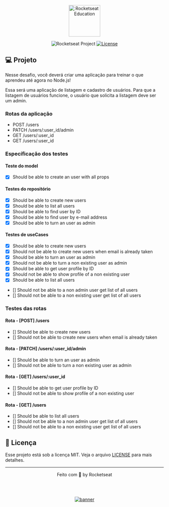 <p align="center">
  <img alt="Rocketseat Education" src="https://avatars.githubusercontent.com/u/69590972?s=200&v=4" width="100px" />
</p>

<p align="center">
  <img src="https://img.shields.io/static/v1?label=Rocketseat&message=Education&color=8257e5&labelColor=202024" alt="Rocketseat Project" />
  <a href="LICENSE"><img  src="https://img.shields.io/static/v1?label=License&message=MIT&color=8257e5&labelColor=202024" alt="License"></a>
</p>


## 💻 Projeto

Nesse desafio, você deverá criar uma aplicação para treinar o que aprendeu até agora no Node.js!

Essa será uma aplicação de listagem e cadastro de usuários. Para que a listagem de usuários funcione, o usuário que solicita a listagem deve ser um admin.


### Rotas da aplicação
- POST /users
- PATCH /users/:user_id/admin
- GET /users/:user_id
- GET /users/:user_id

### Específicação dos testes

#### Teste do model
- [X] Should be able to create an user with all props

#### Testes do repositório
- [X] Should be able to create new users
- [X] Should be able to list all users
- [X] Should be able to find user by ID
- [X] Should be able to find user by e-mail address
- [X] Should be able to turn an user as admin

#### Testes de useCases
- [X] Should be able to create new users
- [X] Should not be able to create new users when email is already taken
- [X] Should be able to turn an user as admin
- [X] Should not be able to turn a non existing user as admin
- [X] Should be able to get user profile by ID
- [X] Should not be able to show profile of a non existing user
- [X] Should be able to list all users
- [] Should not be able to a non admin user get list of all users
- [] Should not be able to a non existing user get list of all users

### Testes das rotas

#### Rota - [POST] /users
- [] Should be able to create new users
- [] Should not be able to create new users when email is already taken

#### Rota - [PATCH] /users/:user_id/admin
- [] Should be able to turn an user as admin
- [] Should not be able to turn a non existing user as admin

#### Rota - [GET] /users/:user_id
- [] Should be able to get user profile by ID
- [] Should not be able to show profile of a non existing user

#### Rota - [GET] /users
- [] Should be able to list all users
- [] Should not be able to a non admin user get list of all users
- [] Should not be able to a non existing user get list of all users

## 📝 Licença

Esse projeto está sob a licença MIT. Veja o arquivo [LICENSE](LICENSE) para mais detalhes.

---

<p align="center">
  Feito com 💜 by Rocketseat
</p>


<!--START_SECTION:footer-->

<br />
<br />

<p align="center">
  <a href="https://discord.gg/rocketseat" target="_blank">
    <img align="center" src="https://storage.googleapis.com/golden-wind/comunidade/rodape.svg" alt="banner"/>
  </a>
</p>

<!--END_SECTION:footer-->

